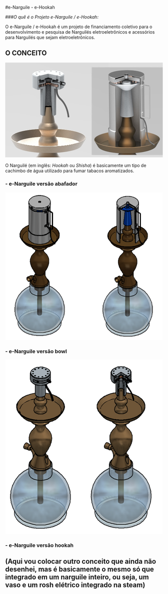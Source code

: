#e-Narguile - e-Hookah

###_O quê é o Projeto e-Narguile / e-Hookah:_

O e-Narguile / e-Hookah é um projeto de financiamento coletivo para o desenvolvimento e pesquisa de Narguilés eletroeletrônicos e acessórios para Narguilés que sejam eletroeletrônicos.

## O CONCEITO

![e-narguile renderização](/images/NARGASWIDE.png)

O Narguilé (em inglês: _Hookah_ ou _Shisha_) é basicamente um tipo de cachimbo de água utilizado para fumar tabacos aromatizados.

### - e-Narguile versão abafador

![e-Narguile abafador](/images/NARGAS.png)

### - e-Narguile versão bowl

![e-Narguile bowl](/images/NARGASROSH.png)

### - e-Narguile versão hookah

## (Aqui vou colocar outro conceito que ainda não desenhei, mas é basicamente o mesmo só que integrado em um narguile inteiro, ou seja, um vaso e um rosh elétrico integrado na steam)
